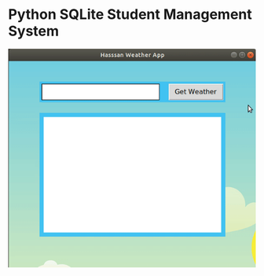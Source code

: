 # Python SQLite Student Management System

![Alt text](https://github.com/Hassan-Mallah/WeatherPy/blob/master/WeatherApp.gif)
